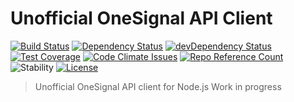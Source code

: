 # Unofficial OneSignal API Client
[![Build Status](https://img.shields.io/travis/leosuncin/onesignal-api-client.svg?style=flat)](https://travis-ci.org/leosuncin/onesignal-api-client)
[![Dependency Status](https://img.shields.io/david/leosuncin/onesignal-api-client.svg?style=flat)](https://david-dm.org/leosuncin/onesignal-api-client)
[![devDependency Status](https://img.shields.io/david/dev/leosuncin/onesignal-api-client.svg?style=flat)](https://david-dm.org/leosuncin/onesignal-api-client#info=devDependencies)
[![Test Coverage](https://img.shields.io/codecov/c/github/leosuncin/onesignal-api-client.svg?style=flat)](https://codecov.io/gh/leosuncin/onesignal-api-client)
[![Code Climate Issues](https://img.shields.io/codeclimate/issues/github/leosuncin/onesignal-api-client.svg?style=flat)](https://codeclimate.com/github/leosuncin/onesignal-api-client)
[![Repo Reference Count](https://img.shields.io/sourcegraph/rrc//github.com/leosuncin/onesignal-api-client.svg?style=flat)](https://sourcegraph.com/github.com/leosuncin/onesignal-api-client)
![Stability](https://img.shields.io/badge/stability-WIP-red.svg?style=flat)
[![License](https://img.shields.io/github/license/leosuncin/onesignal-api-client.svg?style=flat)](https://github.com/leosuncin/onesignal-api-client/blob/master/LICENSE)

> Unofficial OneSignal API client for Node.js
> Work in progress
